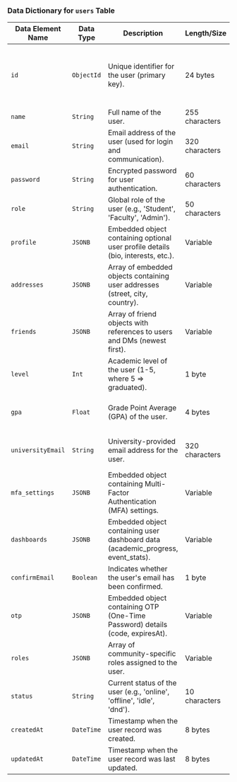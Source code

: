 ### Data Dictionary for `users` Table

| **Data Element Name** | **Data Type** | **Description**                                                                 | **Length/Size** | **Constraints/Rules**                                                                 | **Default Value** | **Source** | **Relationships** | **Permissions/Access** | **Examples** |
|------------------------|---------------|---------------------------------------------------------------------------------|-----------------|---------------------------------------------------------------------------------------|-------------------|------------|-------------------|-------------------------|--------------|
| `id`                   | `ObjectId`    | Unique identifier for the user (primary key).                                   | 24 bytes        | Primary key, unique                                                                   | Auto-generated    | System     | Referenced in `friends`, `messages`, `notifications`, `communities`, `events`, `RSVPs`, `roles` | Read/Write (Admin)      | `507f1f77bcf86cd799439011` |
| `name`                 | `String`      | Full name of the user.                                                          | 255 characters  | Required                                                                              | -                 | User input | -                 | Read/Write (User, Admin)| `John Doe`   |
| `email`                | `String`      | Email address of the user (used for login and communication).                   | 320 characters  | Unique, required                                                                      | -                 | User input | -                 | Read/Write (User, Admin)| `john.doe@example.com` |
| `password`             | `String`      | Encrypted password for user authentication.                                     | 60 characters   | Required                                                                              | -                 | User input | -                 | Write (User)            | `hashed_password` |
| `role`                 | `String`      | Global role of the user (e.g., 'Student', 'Faculty', 'Admin').                  | 50 characters   | Required, must be one of: 'Student', 'Faculty', 'Admin'                               | -                 | System     | -                 | Read/Write (Admin)      | `Student`    |
| `profile`              | `JSONB`       | Embedded object containing optional user profile details (bio, interests, etc.).| Variable        | Optional                                                                              | `{}`              | User input | -                 | Read/Write (User, Admin)| `{"bio": "CS Student", "interests": ["AI", "ML"]}` |
| `addresses`            | `JSONB`       | Array of embedded objects containing user addresses (street, city, country).    | Variable        | Optional                                                                              | `[]`              | User input | -                 | Read/Write (User, Admin)| `[{"street": "123 Main St", "city": "New York", "country": "USA"}]` |
| `friends`              | `JSONB`       | Array of friend objects with references to users and DMs (newest first).        | Variable        | Optional                                                                              | `[]`              | System     | References `users`, `messages` | Read/Write (User)       | `[{"userId": "507f1f77bcf86cd799439012", "messageId": "507f1f77bcf86cd799439013"}]` |
| `level`                | `Int`         | Academic level of the user (1-5, where 5 => graduated).                         | 1 byte          | Required, must be one of: 1, 2, 3, 4, 5                                               | -                 | User input | -                 | Read/Write (User, Admin)| `3`          |
| `gpa`                  | `Float`       | Grade Point Average (GPA) of the user.                                          | 4 bytes         | Optional                                                                              | -                 | User input/ External system      | -                 | Read/Write (User, Admin)| `3.8`        |
| `universityEmail`      | `String`      | University-provided email address for the user.                                 | 320 characters  | Optional                                                                              | -                 | User input/ External system      | -                 | Read/Write (User, Admin)| `john.doe@university.edu` |
| `mfa_settings`         | `JSONB`       | Embedded object containing Multi-Factor Authentication (MFA) settings.          | Variable        | Optional                                                                              | `{"enabled": false, "methods": []}` | User input | -                 | Read/Write (User)       | `{"enabled": true, "methods": ["SMS", "Email"]}` |
| `dashboards`           | `JSONB`       | Embedded object containing user dashboard data (academic_progress, event_stats).| Variable        | Optional                                                                              | `{}`              | System     | -                 | Read/Write (User)       | `{"academic_progress": 75, "event_stats": {"attended": 10}}` |
| `confirmEmail`         | `Boolean`     | Indicates whether the user's email has been confirmed.                          | 1 byte          | Required                                                                              | `false`           | System     | -                 | Read/Write (Admin)      | `true`       |
| `otp`                  | `JSONB`       | Embedded object containing OTP (One-Time Password) details (code, expiresAt).   | Variable        | Optional                                                                              | `{}`              | System     | -                 | Write (System)          | `{"code": "123456", "expiresAt": "2023-10-01T12:00:00Z"}` |
| `roles`                | `JSONB`       | Array of community-specific roles assigned to the user.                         | Variable        | Optional                                                                              | `[]`              | System     | References `roles`, `communities` | Read/Write (Admin)      | `[{"communityId": "507f1f77bcf86cd799439014", "role": "Moderator"}]` |
| `status`               | `String`      | Current status of the user (e.g., 'online', 'offline', 'idle', 'dnd').          | 10 characters   | Required, must be one of: 'online', 'offline', 'idle', 'dnd'                          | `offline`         | System     | -                 | Read/Write (User)       | `online`     |
| `createdAt`            | `DateTime`    | Timestamp when the user record was created.                                     | 8 bytes         | Auto-generated                                                                        | Current timestamp | System     | -                 | Read (Admin)            | `2023-07-01T12:00:00Z` |
| `updatedAt`            | `DateTime`    | Timestamp when the user record was last updated.                                | 8 bytes         | Auto-updated                                                                          | Current timestamp | System     | -                 | Read (Admin)            | `2023-07-02T15:30:00Z` |

